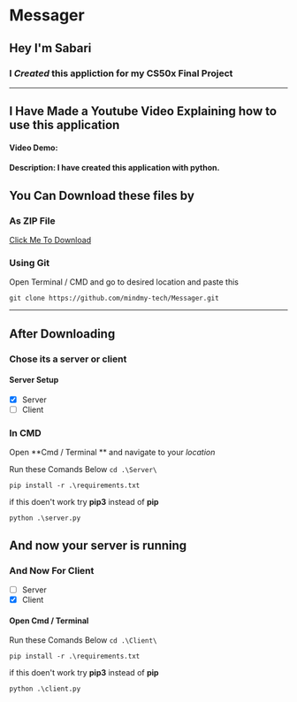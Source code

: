 # Messager

## Hey I'm Sabari 

### I *Created* this appliction for my CS50x Final Project 

---

## I Have Made a Youtube Video Explaining how to use this application 


#### Video Demo:  <URL HERE>
#### Description: I have created this application with python.

## You Can Download these files by 

### As ZIP File
[Click Me To  Download](https://github.com/mindmy-tech/Messager/archive/refs/heads/main.zip)

### Using Git 
Open Terminal / CMD and go to desired location and paste this 

`git clone https://github.com/mindmy-tech/Messager.git `

---

## After Downloading 

### Chose its a server or client 

#### Server Setup

- [x] Server 
- [ ] Client

### In CMD

Open **Cmd / Terminal ** and navigate to your *location* 

Run these Comands Below
`cd .\Server\`

`pip install -r .\requirements.txt`

if this doen't work try **pip3** instead of **pip**

`python .\server.py`


## And now your server is running 


### And Now For Client

- [ ] Server 
- [x] Client

#### Open Cmd / Terminal 

Run these Comands Below
`cd .\Client\`

`pip install -r .\requirements.txt`

if this doen't work try **pip3** instead of **pip**

`python .\client.py`


